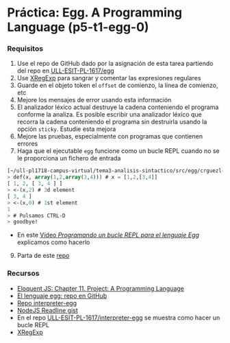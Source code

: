# Práctica: Egg. A Programming Language (p5-t1-egg-0)

### Requisitos

1. Use el repo de GitHub dado por la asignación de esta tarea partiendo del repo en [ULL-ESIT-PL-1617/egg](https://github.com/ULL-ESIT-PL-1617/egg)
2. Use [XRegExp](http://xregexp.com/) para sangrar y comentar las expresiones regulares
3. Guarde en el objeto token el `offset` de comienzo, la línea de comienzo, etc
4. Mejore los mensajes de error usando esta información
5. El analizador léxico actual destruye la cadena conteniendo el programa conforme la analiza.  Es posible  escribir una analizador léxico que recorra la cadena conteniendo el programa sin destruirla usando la opción `sticky`. Estudie esta mejora
6. Mejore las pruebas, especialmente con programas que contienen errores
8. Haga que el ejecutable `egg` funcione como un bucle REPL cuando no se le proporciona un fichero de entrada
  ```lisp
  [~/ull-pl1718-campus-virtual/tema3-analisis-sintactico/src/egg/crguezl-egg(private)]$ bin/egg.js
  > def(x, array(1,2,array(3,4))) # x = [1,2,[3,4]]
  [ 1, 2, [ 3, 4 ] ]
  > <-(x,2) # 3d element
  [ 3, 4 ]
  > <-(x,0) # 1st element
  1
  > # Pulsamos CTRL-D
  > goodbye!
  ```
  * En este [Vídeo *Programando un bucle REPL para el lenguaje Egg*](https://youtu.be/5gIlt6r29lw) explicamos como hacerlo
<!-- 6. Añada índices negativos (a la Ruby) para los arrays -->
<!-- 7. Añada mapas/hashes al lenguaje -->
9. Parta de este [repo](https://github.com/ULL-ESIT-PL-1617/egg)

### Recursos

* [Eloquent JS: Chapter 11. Project: A Programming Language](http://eloquentjavascript.net/11_language.html)
* [El lenguaje egg: repo en GitHub](https://github.com/ULL-ESIT-PL-1617/egg)
* [Repo interpreter-egg](https://github.com/ULL-ESIT-PL-1617/interpreter-egg)
* [NodeJS Readline gist](https://gist.github.com/crguezl/430642e29a2b9293317320d0d1759387)
* En el repo [ULL-ESIT-PL-1617/interpreter-egg](https://github.com/ULL-ESIT-PL-1617/interpreter-egg) se muestra como hacer un bucle REPL
* [XRegExp](http://xregexp.com/)
